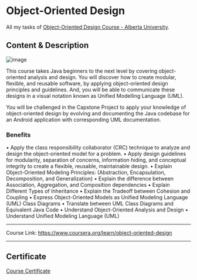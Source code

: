 # Object-Oriented Design

All my tasks of [Object-Oriented Design Course - Alberta University](https://www.coursera.org/learn/object-oriented-design).

## Content & Description

![image](https://user-images.githubusercontent.com/69651552/94521627-ac748280-022e-11eb-9547-a15e4fbef35b.png)

This course takes Java beginners to the next level by covering object-oriented analysis and design. You will discover how to create modular, flexible, and reusable software, by applying object-oriented design principles and guidelines. And, you will be able to communicate these designs in a visual notation known as Unified Modelling Language (UML).

You will be challenged in the Capstone Project to apply your knowledge of object-oriented design by evolving and documenting the Java codebase for an Android application with corresponding UML documentation.

### Benefits

• Apply the class responsibility collaborator (CRC) technique to analyze and design the object-oriented model for a problem. 
• Apply design guidelines for modularity, separation of concerns, information hiding, and conceptual integrity to create a flexible, reusable, maintainable design. 
• Explain Object-Oriented Modeling Principles: (Abstraction, Encapsulation, Decomposition, and Generalization)
• Explain the difference between Association, Aggregation, and Composition dependencies
• Explain Different Types of Inheritance
• Explain the Tradeoff between Cohesion and Coupling
• Express Object-Oriented Models as Unified Modeling Language (UML) Class Diagrams 
• Translate between UML Class Diagrams and Equivalent Java Code 
• Understand Object-Oriented Analysis and Design
• Understand Unified Modeling Language (UML)

------------------

Course Link: https://www.coursera.org/learn/object-oriented-design

------------------

## Certificate

[Course Certificate](Certificate.pdf)
